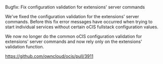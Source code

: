 Bugfix: Fix configuration validation for extensions' server commands

We've fixed the configuration validation for the extensions' server commands.
Before this fix error messages have occurred when trying to start individual services
without certain oCIS fullstack configuration values.

We now no longer do the common oCIS configuration validation for extensions' server
commands and now rely only on the extensions' validation function.

https://github.com/owncloud/ocis/pull/3911
